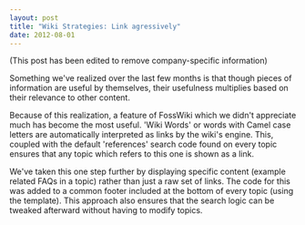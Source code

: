 ```yaml
---
layout: post
title: "Wiki Strategies: Link agressively"
date: 2012-08-01
---
```


(This post has been edited to remove company-specific information)

Something we've realized over the last few months is that though pieces of information are useful by themselves, their usefulness multiplies based on their relevance to other content.

Because of this realization, a feature of FossWiki which we didn't appreciate much has become the most useful. 'Wiki Words' or words with Camel case letters are automatically interpreted as links by the wiki's engine. This, coupled with the default 'references' search code found on every topic ensures that any topic which refers to this one is shown as a link.

We've taken this one step further by displaying specific content (example related FAQs in a topic) rather than just a raw set of links. The code for this was added to a common footer included at the bottom of every topic (using the template). This approach also ensures that the search logic can be tweaked afterward without having to modify topics.
